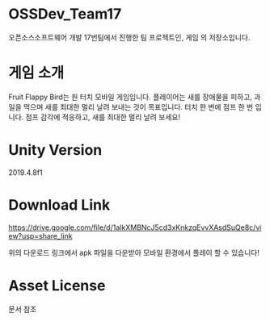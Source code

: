 # OSSDev_Team17
 오픈소스소프트웨어 개발 17번팀에서 진행한 팀 프로젝트인, 게임 <Fruit Flappy Bird>의 저장소입니다.
 
# 게임 소개
Fruit Flappy Bird는 원 터치 모바일 게임입니다. 플레이어는 새를 장애물을 피하고, 과일을 먹으며 새를 최대한 멀리 날려 보내는 것이 목표입니다.
터치 한 번에 점프 한 번 입니다. 점프 감각에 적응하고, 새를 최대한 멀리 날려 보세요!

# Unity Version
2019.4.8f1

# Download Link
https://drive.google.com/file/d/1aIkXMBNcJ5cd3xKnkzqEvvXAsdSuQe8c/view?usp=share_link

위의 다운로드 링크에서 apk 파일을 다운받아 모바일 환경에서 플레이 할 수 있습니다!

# Asset License
문서 참조
